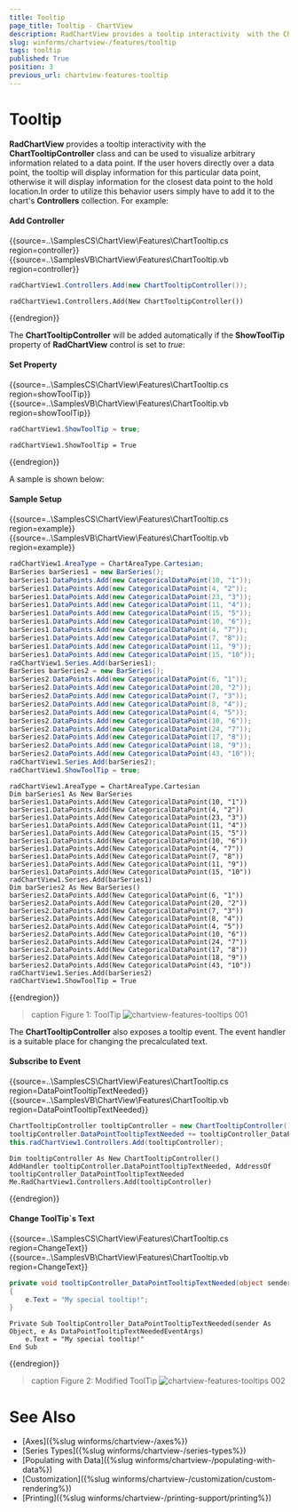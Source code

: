 ```yaml
---
title: Tooltip
page_title: Tooltip - ChartView
description: RadChartView provides a tooltip interactivity  with the ChartTooltipController class and can be used to visualize arbitrary information related to a data point.
slug: winforms/chartview-/features/tooltip
tags: tooltip
published: True
position: 3
previous_url: chartview-features-tooltip
---
```


# Tooltip

__RadChartView__ provides a tooltip interactivity  with the __ChartTooltipController__ class and can be used to visualize arbitrary information related to a data point. If the user hovers directly over a data point, the tooltip will display information for this particular data point, otherwise it will display information for the closest data point to the hold location.In order to utilize this behavior users simply have to add it to the chart's __Controllers__ collection. For example: 

#### Add Controller

{{source=..\SamplesCS\ChartView\Features\ChartTooltip.cs region=controller}} 
{{source=..\SamplesVB\ChartView\Features\ChartTooltip.vb region=controller}} 

````C#
radChartView1.Controllers.Add(new ChartTooltipController());

````
````VB.NET
radChartView1.Controllers.Add(New ChartTooltipController())

````

{{endregion}}

The __ChartTooltipController__ will be added automatically if the __ShowToolTip__ property of __RadChartView__ control is set to *true*: 

#### Set Property

{{source=..\SamplesCS\ChartView\Features\ChartTooltip.cs region=showToolTip}} 
{{source=..\SamplesVB\ChartView\Features\ChartTooltip.vb region=showToolTip}} 

````C#
radChartView1.ShowToolTip = true;

````
````VB.NET
radChartView1.ShowToolTip = True

````

{{endregion}}

A sample is shown below: 

#### Sample Setup

{{source=..\SamplesCS\ChartView\Features\ChartTooltip.cs region=example}} 
{{source=..\SamplesVB\ChartView\Features\ChartTooltip.vb region=example}} 

````C#
radChartView1.AreaType = ChartAreaType.Cartesian;
BarSeries barSeries1 = new BarSeries();
barSeries1.DataPoints.Add(new CategoricalDataPoint(10, "1"));
barSeries1.DataPoints.Add(new CategoricalDataPoint(4, "2"));
barSeries1.DataPoints.Add(new CategoricalDataPoint(23, "3"));
barSeries1.DataPoints.Add(new CategoricalDataPoint(11, "4"));
barSeries1.DataPoints.Add(new CategoricalDataPoint(15, "5"));
barSeries1.DataPoints.Add(new CategoricalDataPoint(10, "6"));
barSeries1.DataPoints.Add(new CategoricalDataPoint(4, "7"));
barSeries1.DataPoints.Add(new CategoricalDataPoint(7, "8"));
barSeries1.DataPoints.Add(new CategoricalDataPoint(11, "9"));
barSeries1.DataPoints.Add(new CategoricalDataPoint(15, "10"));
radChartView1.Series.Add(barSeries1);
BarSeries barSeries2 = new BarSeries();
barSeries2.DataPoints.Add(new CategoricalDataPoint(6, "1"));
barSeries2.DataPoints.Add(new CategoricalDataPoint(20, "2"));
barSeries2.DataPoints.Add(new CategoricalDataPoint(7, "3"));
barSeries2.DataPoints.Add(new CategoricalDataPoint(8, "4"));
barSeries2.DataPoints.Add(new CategoricalDataPoint(4, "5"));
barSeries2.DataPoints.Add(new CategoricalDataPoint(10, "6"));
barSeries2.DataPoints.Add(new CategoricalDataPoint(24, "7"));
barSeries2.DataPoints.Add(new CategoricalDataPoint(17, "8"));
barSeries2.DataPoints.Add(new CategoricalDataPoint(18, "9"));
barSeries2.DataPoints.Add(new CategoricalDataPoint(43, "10"));
radChartView1.Series.Add(barSeries2);
radChartView1.ShowToolTip = true;

````
````VB.NET
radChartView1.AreaType = ChartAreaType.Cartesian
Dim barSeries1 As New BarSeries
barSeries1.DataPoints.Add(New CategoricalDataPoint(10, "1"))
barSeries1.DataPoints.Add(New CategoricalDataPoint(4, "2"))
barSeries1.DataPoints.Add(New CategoricalDataPoint(23, "3"))
barSeries1.DataPoints.Add(New CategoricalDataPoint(11, "4"))
barSeries1.DataPoints.Add(New CategoricalDataPoint(15, "5"))
barSeries1.DataPoints.Add(New CategoricalDataPoint(10, "6"))
barSeries1.DataPoints.Add(New CategoricalDataPoint(4, "7"))
barSeries1.DataPoints.Add(New CategoricalDataPoint(7, "8"))
barSeries1.DataPoints.Add(New CategoricalDataPoint(11, "9"))
barSeries1.DataPoints.Add(New CategoricalDataPoint(15, "10"))
radChartView1.Series.Add(barSeries1)
Dim barSeries2 As New BarSeries()
barSeries2.DataPoints.Add(New CategoricalDataPoint(6, "1"))
barSeries2.DataPoints.Add(New CategoricalDataPoint(20, "2"))
barSeries2.DataPoints.Add(New CategoricalDataPoint(7, "3"))
barSeries2.DataPoints.Add(New CategoricalDataPoint(8, "4"))
barSeries2.DataPoints.Add(New CategoricalDataPoint(4, "5"))
barSeries2.DataPoints.Add(New CategoricalDataPoint(10, "6"))
barSeries2.DataPoints.Add(New CategoricalDataPoint(24, "7"))
barSeries2.DataPoints.Add(New CategoricalDataPoint(17, "8"))
barSeries2.DataPoints.Add(New CategoricalDataPoint(18, "9"))
barSeries2.DataPoints.Add(New CategoricalDataPoint(43, "10"))
radChartView1.Series.Add(barSeries2)
radChartView1.ShowToolTip = True

````

{{endregion}} 

>caption Figure 1: ToolTip
![chartview-features-tooltips 001](images/chartview-features-tooltips001.png)

The __ChartTooltipController__ also exposes a tooltip event. The event handler is a suitable place for changing the precalculated text.

#### Subscribe to Event

{{source=..\SamplesCS\ChartView\Features\ChartTooltip.cs region=DataPointTooltipTextNeeded}} 
{{source=..\SamplesVB\ChartView\Features\ChartTooltip.vb region=DataPointTooltipTextNeeded}}
````C#
ChartTooltipController tooltipController = new ChartTooltipController();
tooltipController.DataPointTooltipTextNeeded += tooltipController_DataPointTooltipTextNeeded;
this.radChartView1.Controllers.Add(tooltipController);

````
````VB.NET
Dim tooltipController As New ChartTooltipController()
AddHandler tooltipController.DataPointTooltipTextNeeded, AddressOf tooltipController_DataPointTooltipTextNeeded
Me.RadChartView1.Controllers.Add(tooltipController)

```` 



{{endregion}}

#### Change ToolTip`s Text

{{source=..\SamplesCS\ChartView\Features\ChartTooltip.cs region=ChangeText}} 
{{source=..\SamplesVB\ChartView\Features\ChartTooltip.vb region=ChangeText}}
````C#
private void tooltipController_DataPointTooltipTextNeeded(object sender, DataPointTooltipTextNeededEventArgs e)
{
    e.Text = "My special tooltip!";
}

````
````VB.NET
Private Sub TooltipController_DataPointTooltipTextNeeded(sender As Object, e As DataPointTooltipTextNeededEventArgs)
    e.Text = "My special tooltip!"
End Sub

```` 



{{endregion}}

>caption Figure 2: Modified ToolTip
![chartview-features-tooltips 002](images/chartview-features-tooltips002.png)

# See Also

* [Axes]({%slug winforms/chartview-/axes%})
* [Series Types]({%slug winforms/chartview-/series-types%})
* [Populating with Data]({%slug winforms/chartview-/populating-with-data%})
* [Customization]({%slug winforms/chartview-/customization/custom-rendering%})
* [Printing]({%slug winforms/chartview-/printing-support/printing%})
